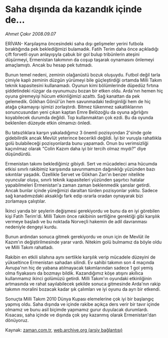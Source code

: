 # Saha dışında da kazandık içinde de...

*Ahmet Çakır 2008.09.07*

<tr><td class="metin" colspan="2" style="padding-top: 20px; padding-left: 5px; padding-right: 10px;">ERİVAN- Karşılaşma öncesindeki saha dışı gelişmeler yerini futbola bıraktığında pek beklediğimizi bulamadık. Fatih Terim daha önce açıkladığı çift forvetli oyun anlayışıyla çabuk bir gol bulup tribünlerin ateşini düşürmeyi, Ermenistan takımının da coşup taşarak oynamasını önlemeyi amaçlamıştı. Ancak bu hesap pek tutmadı.</td></tr><tr><td class="metin" colspan="2" style="padding-top: 20px; padding-left: 5px; padding-right: 10px;"><p>Bunun temel nedeni, zeminin olağanüstü bozuk oluşuydu. Futbol değil tarla çimiyle kaplı zeminin düzgün yürümeyi bile güçleştirdiği ortamda Milli Takım teknik kapasitesini kullanamadı. Oyunun kimi bölümlerinde düpedüz fırtına şiddetindeki rüzgar da oyunumuzu bozan bir etken oldu. Arda'nın hemen hiç oyuna giremeyişi hücum etkinliğimizi azalttı. Sağ kanattan da pek gelemedik. Gökhan Gönül'ün hem savunmadaki tedirginliği hem de hiç atağa çıkamayışı işimizi zorlaştırdı. Bitmez tükenmez sakatlıklarının sonuncusundan yeni çıkan kaptan Emre Belözoğlu da oyuna ağırlığını koyabilecek durumda değildi. Top kullanmaktan çok ezdi. Bu da oyunda beklenilen düzeyde etkin olmamızı önledi. 
<p>Bu tatsızlıklara karşın yakaladığımız 3 önemli pozisyondan 2'sinde gole gidebilirdik ancak Mevlüt yeterince becerikli değildi. İyi bir vuruşla rahatlıkla golü bulabileceği pozisyonlarda bunu yapamadı. Onun bu verimsizliği kaçınılmaz olarak "Colin Kazım daha iyi bir tercih olmaz mıydı?" diye düşündürdü.
<p>Ermenistan takımı beklediğimiz gibiydi. Sert ve mücadeleci ama hücumda etkisi sınırlı rakibimiz karşısında savunmamızın dağınıklığı yüzünden bazı sıkıntılar yaşadık. Özellikle Servet ve Gökhan Zan'ın benzer nitelikte oyuncular oluşu, sınırlı teknik kapasiteleri yüzünden şaşırtıcı hatalar yapabilmeleri Ermenistan'a zaman zaman beklenmedik şanslar getirdi. Ancak bunlar içinde yüreğimizi daraltan türden pozisyonlar yoktu. Sadece sağ kanadımızdaki aksaklığı fark edip ısrarla oradan oynayarak bizi zorlamaya çalıştılar.
<p>İkinci yarıda bir şeylerin değişmesi gerekiyordu ve bunu da en iyi görebilen kişi Fatih Terim'di. Milli Takım önce rakibinin sertliğine gerektiği gibi karşılık vermeye başladı ve bu noktada Norveçli hakemin de adil davranması nedeniyle dengeyi kurdu.
<p>Bunun ardından sonuca gitmek gerekiyordu ve onun için de Mevlüt ile Kazım'ın değiştirilmesinde yarar vardı. Nitekim golü bulmamız da böyle oldu ve Milli Takım rahatladı.
<p>Rakibin en etkili silahına aynı sertlikle karşılık verip mücadele düzeyini de yükseltince Ermenistan sahadan silindi. Ev sahibi takımın son 4 maçında Avrupa'nın hiç de yabana atılmayacak takımlarından sadece 1 gol yemiş olma fiyakasını da bozmayı bildik. Kazandığımız köşe atışını akıllıca kullanmamız ikinci golümüzü getirdi. Milli Takım'ın oyundaki etkinliğinin artmasında ve rahat sayılabilecek şekilde sonuca gitmesinde Arda'nın rakip takımın moralini bozacak kadar şık çalımları ve iyi oyunu da ayrı bir etkendi.
<p>Sonuçta Milli Takım 2010 Dünya Kupası elemelerine çok iyi bir başlangıç yapmış oldu. Saha dışında ve içinde rakibe açıkça ders verir bir tavır içinde olmamız ve bunu asil biçimde yapmamız gurur duyulacak durumlardı. Kısacası, saha içinde ve dışında çok şey kazanmış olarak Ermenistan'dan dönüyoruz. <br/></p></p></p></p></p></p></p></td></tr>

Kaynak: [zaman.com.tr](http://zaman.com.tr/yazar.do?yazino=735219), [web.archive.org (arşiv bağlantısı)](http://web.archive.org/web/20080915201432/http://zaman.com.tr:80/yazar.do?yazino=735219)
